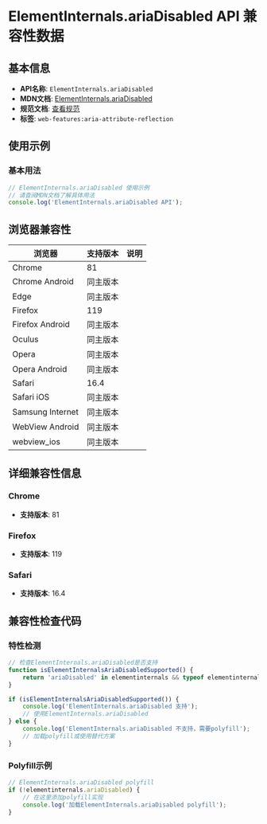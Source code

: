 # ElementInternals.ariaDisabled API 兼容性数据

## 基本信息

- **API名称**: `ElementInternals.ariaDisabled`
- **MDN文档**: [ElementInternals.ariaDisabled](https://developer.mozilla.org/docs/Web/API/ElementInternals/ariaDisabled)
- **规范文档**: [查看规范](https://w3c.github.io/aria/#dom-ariamixin-ariadisabled)
- **标签**: `web-features:aria-attribute-reflection`

## 使用示例

### 基本用法

```javascript
// ElementInternals.ariaDisabled 使用示例
// 请查阅MDN文档了解具体用法
console.log('ElementInternals.ariaDisabled API');
```

## 浏览器兼容性

| 浏览器 | 支持版本 | 说明 |
|--------|----------|------|
| Chrome | 81 |  |
| Chrome Android | 同主版本 |  |
| Edge | 同主版本 |  |
| Firefox | 119 |  |
| Firefox Android | 同主版本 |  |
| Oculus | 同主版本 |  |
| Opera | 同主版本 |  |
| Opera Android | 同主版本 |  |
| Safari | 16.4 |  |
| Safari iOS | 同主版本 |  |
| Samsung Internet | 同主版本 |  |
| WebView Android | 同主版本 |  |
| webview_ios | 同主版本 |  |

## 详细兼容性信息

### Chrome

- **支持版本**: 81

### Firefox

- **支持版本**: 119

### Safari

- **支持版本**: 16.4

## 兼容性检查代码

### 特性检测

```javascript
// 检查ElementInternals.ariaDisabled是否支持
function isElementInternalsAriaDisabledSupported() {
    return 'ariaDisabled' in elementinternals && typeof elementinternals.ariaDisabled === 'function';
}

if (isElementInternalsAriaDisabledSupported()) {
    console.log('ElementInternals.ariaDisabled 支持');
    // 使用ElementInternals.ariaDisabled
} else {
    console.log('ElementInternals.ariaDisabled 不支持，需要polyfill');
    // 加载polyfill或使用替代方案
}
```

### Polyfill示例

```javascript
// ElementInternals.ariaDisabled polyfill
if (!elementinternals.ariaDisabled) {
    // 在这里添加polyfill实现
    console.log('加载ElementInternals.ariaDisabled polyfill');
}
```

